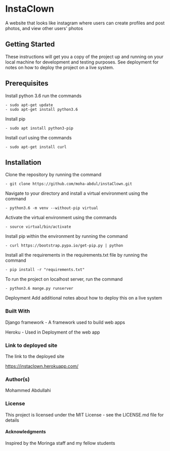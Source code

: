 
# InstaClown

A website that looks like instagram where users can create profiles and post photos, and view other users' photos


## Getting Started
These instructions will get you a copy of the project up and running on your local machine for development and testing purposes. See deployment for notes on how to deploy the project on a live system.

## Prerequisites

Install python 3.6 run the commands

    - sudo apt-get update
    - sudo apt-get install python3.6

Install pip

    - sudo apt install python3-pip

Install curl using the commands

    - sudo apt-get install curl

## Installation
    
Clone the repository by running the command

    - git clone https://github.com/moha-abdul/instaClown.git

Navigate to your directory and install a virtual environment using the command

    - python3.6 -m venv --without-pip virtual

Activate the virtual environment using the commands

    - source virtual/bin/activate

Install pip within the environment by running the command

    - curl https://bootstrap.pypa.io/get-pip.py | python

Install all the requirements in the requirements.txt file by running the command

    - pip install -r "requirements.txt"

To run the project on localhost server, run the command

    - python3.6 mange.py runserver



Deployment
Add additional notes about how to deploy this on a live system

### Built With

Django framework - A framework used to build web apps

Heroku - Used in Deployment of the web app

### Link to deployed site

The link to the deployed site

https://instaclown.herokuapp.com/


### Author(s)

Mohammed Abdullahi

### License

This project is licensed under the MIT License - see the LICENSE.md file for details

#### Acknowledgments

Inspired by the Moringa staff and my fellow students
